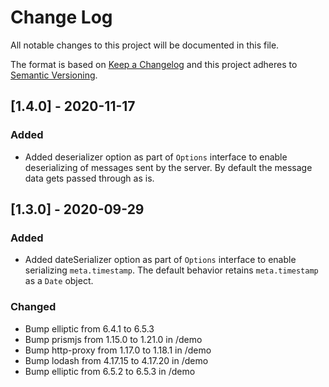 # Change Log

All notable changes to this project will be documented in this file.

The format is based on [Keep a Changelog](http://keepachangelog.com/)
and this project adheres to [Semantic Versioning](http://semver.org/).

## [1.4.0] - 2020-11-17

### Added

- Added deserializer option as part of `Options` interface to enable deserializing of messages sent by the server. By default the message data gets passed through as is.

## [1.3.0] - 2020-09-29

### Added

- Added dateSerializer option as part of `Options` interface to enable serializing `meta.timestamp`. The default behavior retains `meta.timestamp` as a `Date` object.

### Changed

- Bump elliptic from 6.4.1 to 6.5.3
- Bump prismjs from 1.15.0 to 1.21.0 in /demo
- Bump http-proxy from 1.17.0 to 1.18.1 in /demo
- Bump lodash from 4.17.15 to 4.17.20 in /demo
- Bump elliptic from 6.5.2 to 6.5.3 in /demo
